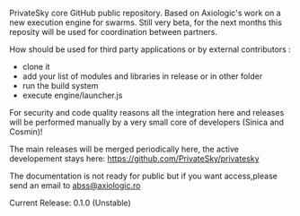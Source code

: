 
PrivateSky core GitHub public repository. Based on Axiologic's work on a new execution engine for swarms.
Still very beta, for the next months this reposity will be used for coordination between partners.

How should be used for third party applications or by external contributors :
- clone it
- add your list of modules and libraries in release or in other folder
- run the build system
- execute engine/launcher.js


For security and code quality reasons all the integration here and releases will be performed manually by a very small core of developers (Sinica and Cosmin)!


The main releases will be merged periodically here, the active developement stays here:  https://github.com/PrivateSky/privatesky

The documentation is not ready for public but if you want access,please send an email to abss@axiologic.ro 

Current Release: 0.1.0 (Unstable)
